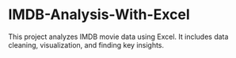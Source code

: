 # IMDB-Analysis-With-Excel
This project analyzes IMDB movie data using Excel. It includes data cleaning, visualization, and finding key insights.
